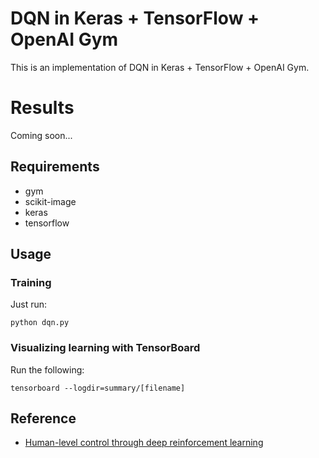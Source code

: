 # DQN in Keras + TensorFlow + OpenAI Gym
This is an implementation of DQN in Keras + TensorFlow + OpenAI Gym.

# Results
Coming soon...

## Requirements
- gym
- scikit-image
- keras
- tensorflow

## Usage
### Training
Just run:
```
python dqn.py
```

### Visualizing learning with TensorBoard
Run the following:
```
tensorboard --logdir=summary/[filename]
```

## Reference
- [Human-level control through deep reinforcement learning](http://www.nature.com/nature/journal/v518/n7540/full/nature14236.html)
